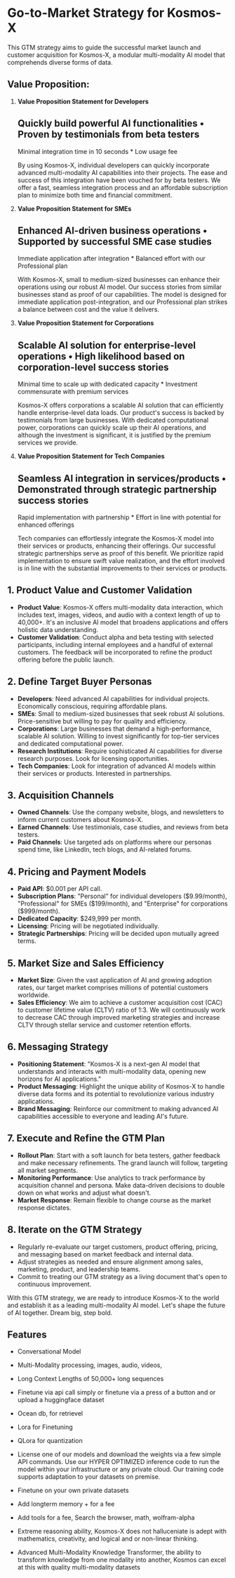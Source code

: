 # Go-to-Market Strategy for Kosmos-X

This GTM strategy aims to guide the successful market launch and customer acquisition for Kosmos-X, a modular multi-modality AI model that comprehends diverse forms of data.

## Value Proposition:

1. **Value Proposition Statement for Developers**
   
   Quickly build powerful AI functionalities • Proven by testimonials from beta testers
   -----------------------------------------------------------------------------
   Minimal integration time in 10 seconds *    Low usage fee

   By using Kosmos-X, individual developers can quickly incorporate advanced multi-modality AI capabilities into their projects. The ease and success of this integration have been vouched for by beta testers. We offer a fast, seamless integration process and an affordable subscription plan to minimize both time and financial commitment.

2. **Value Proposition Statement for SMEs**

   Enhanced AI-driven business operations • Supported by successful SME case studies
   -----------------------------------------------------------------------------------
   Immediate application after integration *    Balanced effort with our Professional plan

   With Kosmos-X, small to medium-sized businesses can enhance their operations using our robust AI model. Our success stories from similar businesses stand as proof of our capabilities. The model is designed for immediate application post-integration, and our Professional plan strikes a balance between cost and the value it delivers.

3. **Value Proposition Statement for Corporations**

   Scalable AI solution for enterprise-level operations • High likelihood based on corporation-level success stories
   -----------------------------------------------------------------------------------------------------------------
   Minimal time to scale up with dedicated capacity *    Investment commensurate with premium services

   Kosmos-X offers corporations a scalable AI solution that can efficiently handle enterprise-level data loads. Our product's success is backed by testimonials from large businesses. With dedicated computational power, corporations can quickly scale up their AI operations, and although the investment is significant, it is justified by the premium services we provide.

4. **Value Proposition Statement for Tech Companies**

   Seamless AI integration in services/products • Demonstrated through strategic partnership success stories
   ---------------------------------------------------------------------------------------------------------
   Rapid implementation with partnership *    Effort in line with potential for enhanced offerings

   Tech companies can effortlessly integrate the Kosmos-X model into their services or products, enhancing their offerings. Our successful strategic partnerships serve as proof of this benefit. We prioritize rapid implementation to ensure swift value realization, and the effort involved is in line with the substantial improvements to their services or products.


## 1. Product Value and Customer Validation
   - **Product Value**: Kosmos-X offers multi-modality data interaction, which includes text, images, videos, and audio with a context length of up to 40,000+. It's an inclusive AI model that broadens applications and offers holistic data understanding.
   - **Customer Validation**: Conduct alpha and beta testing with selected participants, including internal employees and a handful of external customers. The feedback will be incorporated to refine the product offering before the public launch.

## 2. Define Target Buyer Personas
   - **Developers**: Need advanced AI capabilities for individual projects. Economically conscious, requiring affordable plans.
   - **SMEs**: Small to medium-sized businesses that seek robust AI solutions. Price-sensitive but willing to pay for quality and efficiency.
   - **Corporations**: Large businesses that demand a high-performance, scalable AI solution. Willing to invest significantly for top-tier services and dedicated computational power.
   - **Research Institutions**: Require sophisticated AI capabilities for diverse research purposes. Look for licensing opportunities.
   - **Tech Companies**: Look for integration of advanced AI models within their services or products. Interested in partnerships.

## 3. Acquisition Channels
   - **Owned Channels**: Use the company website, blogs, and newsletters to inform current customers about Kosmos-X.
   - **Earned Channels**: Use testimonials, case studies, and reviews from beta testers.
   - **Paid Channels**: Use targeted ads on platforms where our personas spend time, like LinkedIn, tech blogs, and AI-related forums.

## 4. Pricing and Payment Models
   - **Paid API**: $0.001 per API call. 
   - **Subscription Plans**: "Personal" for individual developers ($9.99/month), "Professional" for SMEs ($199/month), and "Enterprise" for corporations ($999/month).
   - **Dedicated Capacity**: $249,999 per month.
   - **Licensing**: Pricing will be negotiated individually.
   - **Strategic Partnerships**: Pricing will be decided upon mutually agreed terms.

## 5. Market Size and Sales Efficiency
   - **Market Size**: Given the vast application of AI and growing adoption rates, our target market comprises millions of potential customers worldwide.
   - **Sales Efficiency**: We aim to achieve a customer acquisition cost (CAC) to customer lifetime value (CLTV) ratio of 1:3. We will continuously work to decrease CAC through improved marketing strategies and increase CLTV through stellar service and customer retention efforts.

## 6. Messaging Strategy
   - **Positioning Statement**: "Kosmos-X is a next-gen AI model that understands and interacts with multi-modality data, opening new horizons for AI applications."
   - **Product Messaging**: Highlight the unique ability of Kosmos-X to handle diverse data forms and its potential to revolutionize various industry applications.
   - **Brand Messaging**: Reinforce our commitment to making advanced AI capabilities accessible to everyone and leading AI's future.

## 7. Execute and Refine the GTM Plan
   - **Rollout Plan**: Start with a soft launch for beta testers, gather feedback and make necessary refinements. The grand launch will follow, targeting all market segments.
   - **Monitoring Performance**: Use analytics to track performance by acquisition channel and persona. Make data-driven decisions to double down on what works and adjust what doesn't.
   - **Market Response**: Remain flexible to change course as the market response dictates.

## 8. Iterate on the GTM Strategy 
   - Regularly re-evaluate our target customers, product offering, pricing, and messaging based on market feedback and internal data.
   - Adjust strategies as needed and ensure alignment among sales, marketing, product, and leadership teams.
   - Commit to treating our GTM strategy as a living document that's open to continuous improvement.

With this GTM strategy, we are ready to introduce Kosmos-X to the world and establish it as a leading multi-modality AI model. Let's shape the future of AI together. Dream big, step bold.



## Features
* Conversational Model
* Multi-Modality processing, images, audio, videos, 
* Long Context Lengths of 50,000+ long sequences

* Finetune via api call simply or finetune via a press of a button and or upload a huggingface dataset
* Ocean db, for retrievel
* Lora for Finetuning
 
* QLora for quantization
* License one of our models and download the weights via a few simple API commands. Use our HYPER OPTIMIZED inference code to run the model within your infrastructure or any private cloud. Our training code supports adaptation to your datasets on premise.

* Finetune on your own private datasets
* Add longterm memory + for a fee
* Add tools for a fee, Search the browser, math, wolfram-alpha

* Extreme reasoning ability, Kosmos-X does not halluceniate is adept with mathematics, creativity, and logical and or non-linear thinking.
* Advanced Multi-Modality Knowledge Transformer, the ability to transform knowledge from one modality into another, Kosmos can excel at this with quality multi-modality datasets
